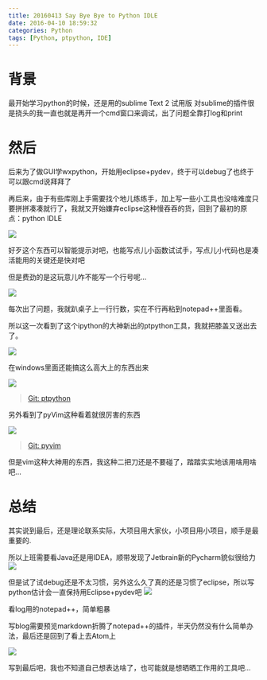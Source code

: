 ```yaml
---
title: 20160413 Say Bye Bye to Python IDLE
date: 2016-04-10 18:59:32
categories: Python
tags: [Python, ptpython, IDE]
---
```


背景
===

最开始学习python的时候，还是用的sublime Text 2 试用版
对sublime的插件很是挠头的我一直也就是再开一个cmd窗口来调试，出了问题全靠打log和print

然后
===

<!--more-->

后来为了做GUI学wxpython，开始用eclipse+pydev，终于可以debug了也终于可以跟cmd说拜拜了

再后来，由于有些库刚上手需要找个地儿练练手，加上写一些小工具也没啥难度只要拼拼凑凑就行了，我就又开始嫌弃eclipse这种慢吞吞的货，回到了最初的原点：python IDLE

![](http://7xsfv0.com1.z0.glb.clouddn.com//clipboard_tmp_20160415_112402_745000.jpg)

好歹这个东西可以智能提示对吧，也能写点儿小函数试试手，写点儿小代码也是凑活能用的关键还是快对吧

但是费劲的是这玩意儿咋不能写一个行号呢...

![](http://7xsfv0.com1.z0.glb.clouddn.com//clipboard_tmp_20160415_111539_686000.jpg)

每次出了问题，我就趴桌子上一行行数，实在不行再粘到notepad++里面看。

所以这一次看到了这个ipython的大神新出的ptpython工具，我就把膝盖又送出去了。

![](http://7xsfv0.com1.z0.glb.clouddn.com//clipboard_tmp_20160415_111223_200000.jpg)

在windows里面还能搞这么高大上的东西出来

![](http://7xsfv0.com1.z0.glb.clouddn.com//clipboard_tmp_20160415_111307_293000.jpg)

>[Git: ptpython](https://github.com/jonathanslenders/ptpython/)

另外看到了pyVim这种看着就很厉害的东西

![](https://github.com/jonathanslenders/pyvim/raw/master/docs/images/welcome-screen.png)

>[Git: pyvim](https://github.com/jonathanslenders/pyvim)

但是vim这种大神用的东西，我这种二把刀还是不要碰了，踏踏实实地该用啥用啥吧...




总结
===
其实说到最后，还是理论联系实际，大项目用大家伙，小项目用小项目，顺手是最重要的.

所以上班需要看Java还是用IDEA，顺带发现了Jetbrain新的Pycharm貌似很给力
![](http://7xsfv0.com1.z0.glb.clouddn.com//clipboard_tmp_20160415_123208_533000.jpg)

但是试了试debug还是不太习惯，另外这么久了真的还是习惯了eclipse，所以写python估计会一直保持用Eclipse+pydev吧
![](http://7xsfv0.com1.z0.glb.clouddn.com//clipboard_tmp_20160415_123300_489000.jpg)

看log用的notepad++，简单粗暴

写blog需要预览markdown折腾了notepad++的插件，半天仍然没有什么简单办法，最后还是回到了看上去Atom上

![](http://7xsfv0.com1.z0.glb.clouddn.com//clipboard_tmp_20160415_111729_600000.jpg)

写到最后吧，我也不知道自己想表达啥了，也可能就是想晒晒工作用的工具吧...
